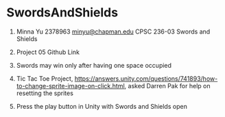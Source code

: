 # SwordsAndShields
 
1) Minna Yu 2378963 minyu@chapman.edu CPSC 236-03 Swords and Shields

2) Project 05 Github Link

3) Swords may win only after having one space occupied

4) Tic Tac Toe Project, https://answers.unity.com/questions/741893/how-to-change-sprite-image-on-click.html, asked Darren Pak for help on resetting the sprites

5) Press the play button in Unity with Swords and Shields open
